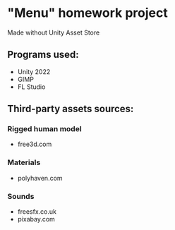 # "Menu" homework project
Made without Unity Asset Store

## Programs used:
- Unity 2022
- GIMP
- FL Studio

## Third-party assets sources:
### Rigged human model
- free3d.com
### Materials
- polyhaven.com
### Sounds
- freesfx.co.uk
- pixabay.com
